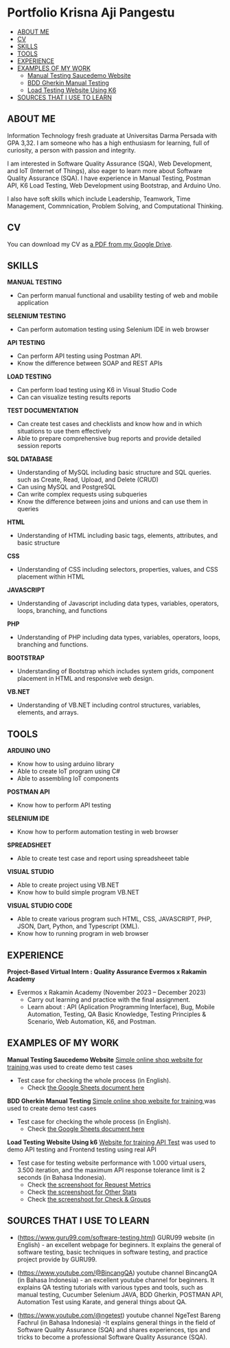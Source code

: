# Portfolio Krisna Aji Pangestu
- [ABOUT ME](#about-me)
- [CV](#cV)
- [SKILLS](#skills)
- [TOOLS](#tools)
- [EXPERIENCE](#experience)
- [EXAMPLES OF MY WORK](#examples-of-my-work)
  * [Manual Testing Saucedemo Website](#manual-testing-saucedemo-website)
  * [BDD Gherkin Manual Testing](#bdd-gherkin-manual-testing)
  * [Load Testing Website Using K6](#load-testing-website-using-k6)
- [SOURCES THAT I USE TO LEARN](#sources-that-i-use-to-learn)

## ABOUT ME

Information Technology fresh graduate at Universitas Darma Persada with GPA 3,32. I am someone who has a high enthusiasm for learning, full of curiosity, a person with passion and integrity. 

I am interested in Software Quality Assurance (SQA), Web Development, and IoT (Internet of Things), also eager to learn more about Software Quality Assurance (SQA). I have experience in Manual Testing, Postman API, K6 Load Testing, Web Development using Bootstrap, and Arduino Uno. 

I also have soft skills which include Leadership, Teamwork, Time Management, Commnication, Problem Solving, and Computational Thinking.

## CV
You can download my CV as [a PDF from my Google Drive](https://drive.google.com/file/d/1V24M7Npi3h_1JTRRGX0Ub4HR-N2E9IjO/view?usp=sharing).

## SKILLS

__MANUAL TESTING__
  * Can perform manual functional and usability testing of web and mobile application
  
__SELENIUM TESTING__
  * Can perform automation testing using Selenium IDE in web browser
  
__API TESTING__
  * Can perform API testing using Postman API.
  * Know the difference between SOAP and REST APIs
    
__LOAD TESTING__
  * Can perform load testing using K6 in Visual Studio Code
  * Can can visualize testing results reports

__TEST DOCUMENTATION__
  * Can create test cases and checklists and know how and in which situations to use them effectively
  * Able to prepare comprehensive bug reports and provide detailed session reports
    
__SQL DATABASE__
  * Understanding of MySQL including basic structure and SQL queries. such as Create, Read, Upload, and Delete (CRUD)
  * Can using MySQL and PostgreSQL
  * Can write complex requests using subqueries
  * Know the difference between joins and unions and can use them in queries

__HTML__
  * Understanding of HTML including basic tags, elements, attributes, and basic structure
    
__CSS__
  * Understanding of CSS including selectors, properties, values, and CSS placement within HTML
    
__JAVASCRIPT__
  * Understanding of Javascript including data types, variables, operators, loops, branching, and functions
    
__PHP__
  * Understanding of PHP including data types, variables, operators, loops, branching and functions.
     
__BOOTSTRAP__
  * Understanding of Bootstrap which includes system grids, component placement in HTML and responsive web design.

__VB.NET__
  * Understanding of VB.NET including control structures, variables, elements, and arrays.


## TOOLS

__ARDUINO UNO__
* Know how to using arduino library
* Able to create IoT program using C#
* Able to assembling IoT components
  
__POSTMAN API__
* Know how to perform API testing
  
__SELENIUM IDE__
* Know how to perform automation testing in web browser
  
__SPREADSHEET__
* Able to create test case and report using spreadsheeet table
  
__VISUAL STUDIO__
* Able to create project using VB.NET
* Know how to build simple program VB.NET
  
__VISUAL STUDIO CODE__
* Able to create various program such HTML, CSS, JAVASCRIPT, PHP, JSON, Dart, Python, and Typescript (XML).
* Know how to running program in web browser


## EXPERIENCE

__Project-Based Virtual Intern : Quality Assurance Evermos x Rakamin Academy__
- Evermos x Rakamin Academy (November 2023 – December 2023)
  * Carry out learning and practice with the final assignment.
  * Learn about : API (Aplication Programming Interface), Bug, Mobile Automation, Testing, QA Basic Knowledge, Testing Principles & Scenario, Web Automation, K6, and Postman.


## EXAMPLES OF MY WORK

__Manual Testing Saucedemo Website__
[Simple online shop website for training ](https://www.saucedemo.com/) was used to create demo test cases
  - Test case for checking the whole process (in English).
    * Check [the Google Sheets document here](https://docs.google.com/spreadsheets/d/1U_oMjfvWJE6Q35Erlvo5RjUh1NluxD-XtCMNWn1MDEs/edit?usp=sharing)
  

__BDD Gherkin Manual Testing__
[Simple online shop website for training ](https://www.saucedemo.com/) was used to create demo test cases
  - Test case for checking the whole process (in English).
    * Check [the Google Sheets document here](https://docs.google.com/spreadsheets/d/1V_YOhWrXImRHsqdZymtWkPccHawiOzJyQ0ZoSOXrhws/edit?usp=sharing)


__Load Testing Website Using k6__
[Website for training API Test](https://reqres.in) was used to demo API testing and Frontend testing using real API
- Test case for testing website performance with 1.000 virtual users, 3.500 iteration, and the maximum API response tolerance limit is 2 seconds (in Bahasa Indonesia).
  * Check [the screenshoot for Request Metrics](https://drive.google.com/file/d/1W7_dPWx9wctaG-s01db5DK8ZPZyKTeo3/view?usp=drive_link)
  * Check [the screenshoot for Other Stats](https://drive.google.com/file/d/1mLNvda1R40S55z3vNSCdiGWJOKwnsC1J/view?usp=sharing)
  * Check [the screenshoot for Check & Groups](https://drive.google.com/file/d/1dqVDST61Mc0JcCeKGTG53GGk2qvOG-em/view?usp=sharing)



## SOURCES THAT I USE TO LEARN
- (https://www.guru99.com/software-testing.html) GURU99 website (in English) - an excellent webpage for beginners. It explains the general of software testing, basic techniques in software testing, and practice project provide by GURU99.

- (https://www.youtube.com/@BincangQA) youtube channel BincangQA (in Bahasa Indonesia) - an excellent youtube channel for beginners. It explains QA testing tutorials with various types and tools, such as manual testing, Cucumber Selenium JAVA, BDD Gherkin, POSTMAN API, Automation Test using Karate, and general things about QA.

- (https://www.youtube.com/@ngetest) youtube channel NgeTest Bareng Fachrul (in Bahasa Indonesia) -It explains general things in the field of Software Quality Assurance (SQA) and shares experiences, tips and tricks to become a professional Software Quality Assurance (SQA).
